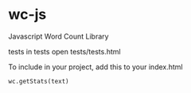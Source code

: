 # wc-js
Javascript Word Count Library

tests in tests
open tests/tests.html

To include in your project, add this to your index.html

<code><script src="pathtowordcount"></script></code>

<code>wc.getStats(text)</code>